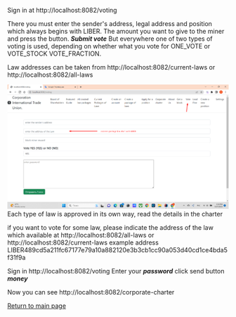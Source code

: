 Sign in at http://localhost:8082/voting

There you must enter the sender's address, legal address and position which always begins
with LIBER. The amount you want to give to the miner and press the button. ***Submit vote***
But everywhere one of two types of voting is used, depending on whether
what you vote for ONE_VOTE or VOTE_STOCK VOTE_FRACTION.

Law addresses can be taken from http://localhost:8082/current-laws or http://localhost:8082/all-laws

![How to vote](../screenshots/how_to_votingEng.png)
Each type of law is approved in its own way, read the details in the charter

if you want to vote for some law, please indicate the address of the law which
available at http://localhost:8082/all-laws or http://localhost:8082/current-laws
example address LIBER489cd5a211fc67177e79a10a882120e3b3cb1cc90a053d40cd1ce4bda5f31f9a

Sign in
http://localhost:8082/voting
Enter your ***password***
click send button ***money***



Now you can see http://localhost:8082/corporate-charter


[Return to main page](./documentationEng.md)